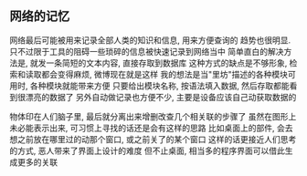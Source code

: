 
网络的记忆
------

网络最后可能被用来记录全部人类的知识和信息, 用来方便查询的
趋势也很明显. 只不过限于工具的阻碍一些琐碎的信息被快速记录到网络当中
简单直白的解决方法是, 就发一条简短的文本内容, 直接存取到数据库
这种方式的缺点是不够形象, 检索和读取都会变得麻烦, 微博现在就是这样
我的想法是当"里坊"描述的各种模块可用时, 各种模块就能带来方便
只要给出模块名称, 按语法填入数据, 然后存取都能看到很漂亮的数据了
另外自动做记录也方便不少, 主要是设备应该自己动获取数据的

物体印在人们脑子里, 最后就分离出来增删改查几个相关联的步骤了
虽然在图形上未必能表示出来, 可习惯上寻找的话还是会有这样的思路
比如桌面上的部件, 会去想之前放在哪里过的动那个窗口, 或之前关了的某个窗口
这样的话更接近人们思考的方式, 恶人带来了界面上设计的难度
但不止桌面, 相当多的程序界面可以借此生成更多的关联
